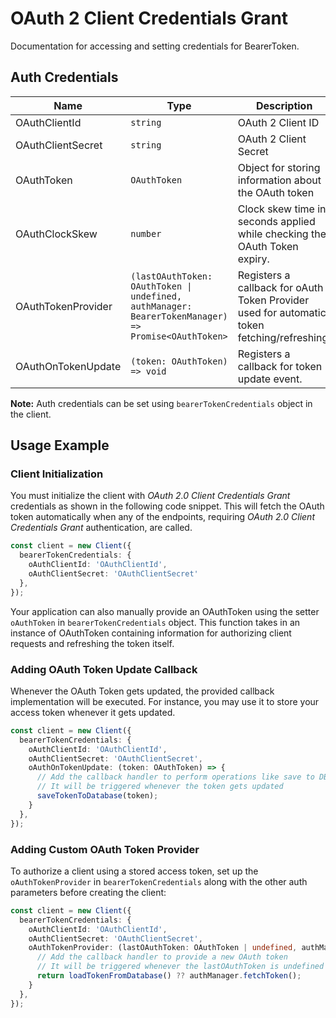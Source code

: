 
# OAuth 2 Client Credentials Grant



Documentation for accessing and setting credentials for BearerToken.

## Auth Credentials

| Name | Type | Description | Setter |
|  --- | --- | --- | --- |
| OAuthClientId | `string` | OAuth 2 Client ID | `oAuthClientId` |
| OAuthClientSecret | `string` | OAuth 2 Client Secret | `oAuthClientSecret` |
| OAuthToken | `OAuthToken` | Object for storing information about the OAuth token | `oAuthToken` |
| OAuthClockSkew | `number` | Clock skew time in seconds applied while checking the OAuth Token expiry. | `clockSkew` |
| OAuthTokenProvider | `(lastOAuthToken: OAuthToken \| undefined, authManager: BearerTokenManager) => Promise<OAuthToken>` | Registers a callback for oAuth Token Provider used for automatic token fetching/refreshing. | `oAuthTokenProvider` |
| OAuthOnTokenUpdate | `(token: OAuthToken) => void` | Registers a callback for token update event. | `oAuthOnTokenUpdate` |



**Note:** Auth credentials can be set using `bearerTokenCredentials` object in the client.

## Usage Example

### Client Initialization

You must initialize the client with *OAuth 2.0 Client Credentials Grant* credentials as shown in the following code snippet. This will fetch the OAuth token automatically when any of the endpoints, requiring *OAuth 2.0 Client Credentials Grant* authentication, are called.

```ts
const client = new Client({
  bearerTokenCredentials: {
    oAuthClientId: 'OAuthClientId',
    oAuthClientSecret: 'OAuthClientSecret'
  },
});
```



Your application can also manually provide an OAuthToken using the setter `oAuthToken` in `bearerTokenCredentials` object. This function takes in an instance of OAuthToken containing information for authorizing client requests and refreshing the token itself.

### Adding OAuth Token Update Callback

Whenever the OAuth Token gets updated, the provided callback implementation will be executed. For instance, you may use it to store your access token whenever it gets updated.

```ts
const client = new Client({
  bearerTokenCredentials: {
    oAuthClientId: 'OAuthClientId',
    oAuthClientSecret: 'OAuthClientSecret',
    oAuthOnTokenUpdate: (token: OAuthToken) => {
      // Add the callback handler to perform operations like save to DB or file etc.
      // It will be triggered whenever the token gets updated
      saveTokenToDatabase(token);
    }
  },
});
```

### Adding Custom OAuth Token Provider

To authorize a client using a stored access token, set up the `oAuthTokenProvider` in `bearerTokenCredentials` along with the other auth parameters before creating the client:

```ts
const client = new Client({
  bearerTokenCredentials: {
    oAuthClientId: 'OAuthClientId',
    oAuthClientSecret: 'OAuthClientSecret',
    oAuthTokenProvider: (lastOAuthToken: OAuthToken | undefined, authManager: BearerTokenManager) => {
      // Add the callback handler to provide a new OAuth token
      // It will be triggered whenever the lastOAuthToken is undefined or expired
      return loadTokenFromDatabase() ?? authManager.fetchToken();
    }
  },
});
```


